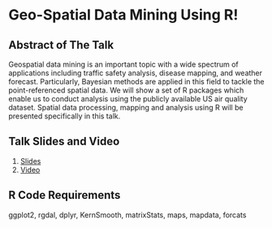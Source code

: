# Geo-Spatial Data Mining Using R!

## Abstract of The Talk
Geospatial data mining is an important topic with a wide spectrum of applications including traffic safety analysis, disease mapping, and weather forecast. Particularly, Bayesian methods are applied in this field to tackle the point-referenced spatial data. We will show a set of R packages which enable us to conduct analysis using the publicly available US air quality dataset. Spatial data processing, mapping and analysis using R will be presented specifically in this talk.

## Talk Slides and Video
1. [Slides](./geospatial.pdf)<br/>
2. [Video](https://youtu.be/5Qltc4W6S0s)

## R Code Requirements
ggplot2, rgdal, dplyr, KernSmooth, matrixStats, maps, mapdata, forcats
